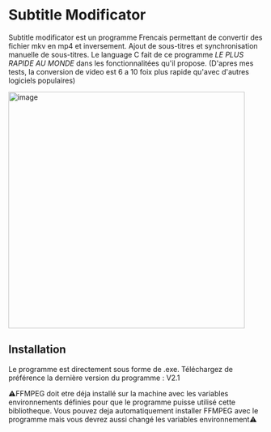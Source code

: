 # Subtitle Modificator
Subtitle modificator est un programme Frencais permettant de convertir des fichier mkv en mp4 et inversement. Ajout de sous-titres et synchronisation manuelle de sous-titres. Le language C fait de ce programme *LE PLUS RAPIDE AU MONDE* dans les fonctionnalitées qu'il propose. (D'apres mes tests, la conversion de video est 6 a 10 foix plus rapide qu'avec d'autres logiciels populaires)

<img width="467" alt="image" src="https://github.com/jeremleboug/subtitles-modificator/assets/106926412/e1d43e76-a6f4-4539-9fcf-3e38f952c5f0">


## Installation

Le programme est directement sous forme de .exe. Téléchargez de préférence la dernière version du programme : V2.1

⚠️FFMPEG doit etre déja installé sur la machine avec les variables environnements définies pour que le programme puisse utilisé cette bibliotheque. Vous pouvez deja automatiquement installer FFMPEG avec le programme mais vous devrez aussi changé les variables environnement⚠️
